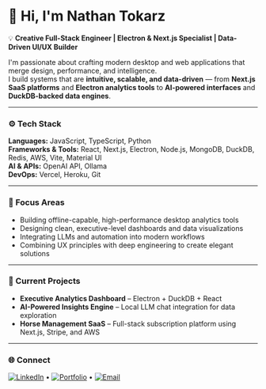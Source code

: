 # 👋 Hi, I'm Nathan Tokarz

💡 **Creative Full-Stack Engineer | Electron & Next.js Specialist | Data-Driven UI/UX Builder**

I'm passionate about crafting modern desktop and web applications that merge design, performance, and intelligence.  
I build systems that are **intuitive, scalable, and data-driven** — from **Next.js SaaS platforms** and **Electron analytics tools** to **AI-powered interfaces** and **DuckDB-backed data engines**.

---

### ⚙️ Tech Stack
**Languages:** JavaScript, TypeScript, Python  
**Frameworks & Tools:** React, Next.js, Electron, Node.js, MongoDB, DuckDB, Redis, AWS, Vite, Material UI  
**AI & APIs:** OpenAI API, Ollama  
**DevOps:** Vercel, Heroku, Git

---

### 🎯 Focus Areas
- Building offline-capable, high-performance desktop analytics tools  
- Designing clean, executive-level dashboards and data visualizations  
- Integrating LLMs and automation into modern workflows  
- Combining UX principles with deep engineering to create elegant solutions  

---

### 🚀 Current Projects
- **Executive Analytics Dashboard** – Electron + DuckDB + React  
- **AI-Powered Insights Engine** – Local LLM chat integration for data exploration  
- **Horse Management SaaS** – Full-stack subscription platform using Next.js, Stripe, and AWS  

---

### 🌐 Connect
[![LinkedIn](https://img.shields.io/badge/LinkedIn-0A66C2?logo=linkedin&logoColor=white)](https://www.linkedin.com/in/nathantokarz) • [![Portfolio](https://img.shields.io/badge/Portfolio-000?logo=vercel&logoColor=white)](#) • [![Email](https://img.shields.io/badge/Email-555?logo=gmail&logoColor=white)](mailto:nathantokarz@gmail.com)
